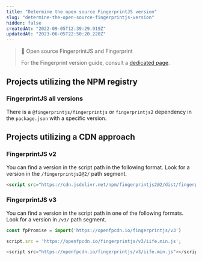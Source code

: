 ```yaml
---
title: "Determine the open source FingerprintJS version"
slug: "determine-the-open-source-fingerprintjs-version"
hidden: false
createdAt: "2022-09-05T12:39:29.919Z"
updatedAt: "2023-06-05T22:50:20.220Z"
---
```

> 📘 Open source FingerprintJS and Fingerprint
> 
> For the Fingerprint version guide, consult a [dedicated page](https://dev.fingerprint.com/docs/determine-the-fingerprint-pro-version).

## Projects utilizing the NPM registry

### FingerprintJS all versions

There is a `@fingerprintjs/fingerprintjs` or `fingerprintjs2` dependency in the `package.json` with a specific version.

## Projects utilizing a CDN approach

### FingerprintJS v2

You can find a version in the script path in the following format. Look for a version in the `/fingerprintjs2@2/` path segment.

```html
<script src="https://cdn.jsdelivr.net/npm/fingerprintjs2@2/dist/fingerprint2.min.js"></script>
```

### FingerprintJS v3

You can find a version in the script path in one of the following formats. Look for a version in `/v3/` path segment.

```javascript CDN
const fpPromise = import('https://openfpcdn.io/fingerprintjs/v3')
```
```javascript CDN (legacy variant 1)
script.src = 'https://openfpcdn.io/fingerprintjs/v3/iife.min.js';
```
```javascript CDN (legacy variant 2)
<script src="https://openfpcdn.io/fingerprintjs/v3/iife.min.js"></script>
```